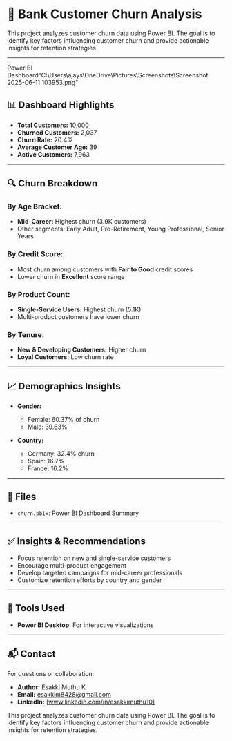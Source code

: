 # 🏦 Bank Customer Churn Analysis
This project analyzes customer churn data using Power BI. The goal is to identify key factors influencing customer churn and provide actionable insights for retention strategies.

---
Power BI Dashboard"C:\Users\ajays\OneDrive\Pictures\Screenshots\Screenshot 2025-06-11 103953.png"
## 📊 Dashboard Highlights

- **Total Customers:** 10,000  
- **Churned Customers:** 2,037  
- **Churn Rate:** 20.4%  
- **Average Customer Age:** 39  
- **Active Customers:** 7,963  

---

## 🔍 Churn Breakdown

### By Age Bracket:
- **Mid-Career:** Highest churn (3.9K customers)
- Other segments: Early Adult, Pre-Retirement, Young Professional, Senior Years

### By Credit Score:
- Most churn among customers with **Fair to Good** credit scores
- Lower churn in **Excellent** score range

### By Product Count:
- **Single-Service Users:** Highest churn (5.1K)
- Multi-product customers have lower churn

### By Tenure:
- **New & Developing Customers:** Higher churn
- **Loyal Customers:** Low churn rate

---

## 📈 Demographics Insights

- **Gender:**
  - Female: 60.37% of churn
  - Male: 39.63%

- **Country:**
  - Germany: 32.4% churn
  - Spain: 16.7%
  - France: 16.2%

---

## 📁 Files

- `churn.pbix`: Power BI Dashboard Summary


---

## ✅ Insights & Recommendations

- Focus retention on new and single-service customers
- Encourage multi-product engagement
- Develop targeted campaigns for mid-career professionals
- Customize retention efforts by country and gender

---

## 📌 Tools Used

- **Power BI Desktop**: For interactive visualizations

---

## 📬 Contact

For questions or collaboration:
- **Author:** Esakki Muthu K
- **Email:** esakkim8428@gmail.com
- **LinkedIn:** [www.linkedin.com/in/esakkimuthu10]

This project analyzes customer churn data using Power BI. The goal is to identify key factors influencing customer churn and provide actionable insights for retention strategies.

